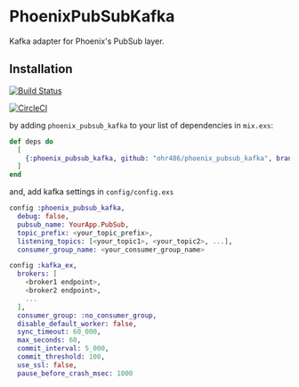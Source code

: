 # PhoenixPubSubKafka

Kafka adapter for Phoenix's PubSub layer.

## Installation

[![Build Status](https://travis-ci.org/ohr486/phoenix_pubsub_kafka.svg?branch=master)](https://travis-ci.org/ohr486/phoenix_pubsub_kafka)

[![CircleCI](https://circleci.com/gh/ohr486/phoenix_pubsub_kafka/tree/master.svg?style=svg)](https://circleci.com/gh/ohr486/phoenix_pubsub_kafka/tree/master)

by adding `phoenix_pubsub_kafka` to your list of dependencies in `mix.exs`:

```elixir
def deps do
  [
    {:phoenix_pubsub_kafka, github: "ohr486/phoenix_pubsub_kafka", branch: "master"}
  ]
end
```

and, add kafka settings in `config/config.exs`

```elixir
config :phoenix_pubsub_kafka,
  debug: false,
  pubsub_name: YourApp.PubSub,
  topic_prefix: <your_topic_prefix>,
  listening_topics: [<your_topic1>, <your_topic2>, ...],
  consumer_group_name: <your_consumer_group_name>

config :kafka_ex,
  brokers: [
    <broker1 endpoint>,
    <broker2 endpoint>,
    ...
  ],
  consumer_group: :no_consumer_group,
  disable_default_worker: false,
  sync_timeout: 60_000,
  max_seconds: 60,
  commit_interval: 5_000,
  commit_threshold: 100,
  use_ssl: false,
  pause_before_crash_msec: 1000
```
